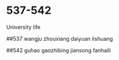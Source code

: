 # 537-542
University life

##537
wangju zhouxiang daiyuan lishuang

##542
guhao gaozhibing jiansong fanhaili
